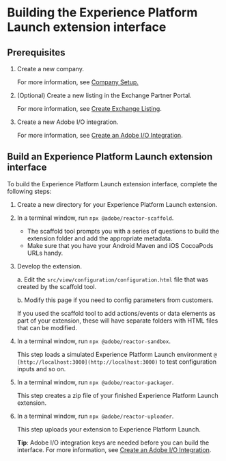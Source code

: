 # Building the Experience Platform Launch extension interface

## Prerequisites

1. Create a new company.

   For more information, see [Company Setup. ](https://developer.adobelaunch.com/extensions/submissions/company-setup/)

2. \(Optional\) Create a new listing in the Exchange Partner Portal.

   For more information, see [Create Exchange Listing](https://developer.adobelaunch.com/extensions/submissions/create-listing/).

3. Create a new Adobe I/O integration.

   For more information, see [Create an Adobe I/O Integration](https://developer.adobelaunch.com/extensions/submissions/upload-and-test/#2-create-an-adobe-io-integration).

## Build an Experience Platform Launch extension interface

To build the Experience Platform Launch extension interface, complete the following steps:

1. Create a new directory for your Experience Platform Launch extension.
2. In a terminal window, run `npx @adobe/reactor-scaffold`.
   * The scaffold tool prompts you with a series of questions to build the extension folder and add the appropriate metadata. 
   * Make sure that you have your Android Maven and iOS CocoaPods URLs handy.
3. Develop the extension.

   a. Edit the `src/view/configuration/configuration.html` file that was created by the scaffold tool.

   b. Modify this page if you need to config parameters from customers.

   If you used the scaffold tool to add actions/events or data elements as part of your extension, these will have separate folders with HTML files that can be modified.

4. In a terminal window, run `npx @adobe/reactor-sandbox`.

   This step loads a simulated Experience Platform Launch environment `@ [http://localhost:3000](http://localhost:3000)` to test configuration inputs and so on.

5. In a terminal window, run `npx @adobe/reactor-packager`.

   This step creates a zip file of your finished Experience Platform Launch extension.

6. In a terminal window, run `npx @adobe/reactor-uploader`.

   This step uploads your extension to Experience Platform Launch.

   **Tip**: Adobe I/O integration keys are needed before you can build the interface. For more information, see [Create an Adobe I/O Integration](https://developer.adobelaunch.com/extensions/submissions/upload-and-test/#2-create-an-adobe-io-integration).


